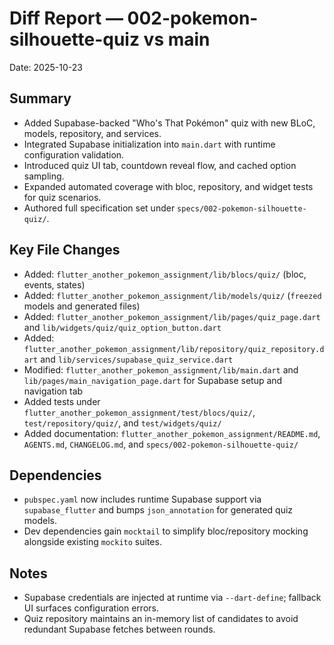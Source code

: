 # Diff Report — 002-pokemon-silhouette-quiz vs main

Date: 2025-10-23

## Summary
- Added Supabase-backed "Who's That Pokémon" quiz with new BLoC, models, repository, and services.
- Integrated Supabase initialization into `main.dart` with runtime configuration validation.
- Introduced quiz UI tab, countdown reveal flow, and cached option sampling.
- Expanded automated coverage with bloc, repository, and widget tests for quiz scenarios.
- Authored full specification set under `specs/002-pokemon-silhouette-quiz/`.

## Key File Changes
- Added: `flutter_another_pokemon_assignment/lib/blocs/quiz/` (bloc, events, states)
- Added: `flutter_another_pokemon_assignment/lib/models/quiz/` (`freezed` models and generated files)
- Added: `flutter_another_pokemon_assignment/lib/pages/quiz_page.dart` and `lib/widgets/quiz/quiz_option_button.dart`
- Added: `flutter_another_pokemon_assignment/lib/repository/quiz_repository.dart` and `lib/services/supabase_quiz_service.dart`
- Modified: `flutter_another_pokemon_assignment/lib/main.dart` and `lib/pages/main_navigation_page.dart` for Supabase setup and navigation tab
- Added tests under `flutter_another_pokemon_assignment/test/blocs/quiz/`, `test/repository/quiz/`, and `test/widgets/quiz/`
- Added documentation: `flutter_another_pokemon_assignment/README.md`, `AGENTS.md`, `CHANGELOG.md`, and `specs/002-pokemon-silhouette-quiz/`

## Dependencies
- `pubspec.yaml` now includes runtime Supabase support via `supabase_flutter` and bumps `json_annotation` for generated quiz models.
- Dev dependencies gain `mocktail` to simplify bloc/repository mocking alongside existing `mockito` suites.

## Notes
- Supabase credentials are injected at runtime via `--dart-define`; fallback UI surfaces configuration errors.
- Quiz repository maintains an in-memory list of candidates to avoid redundant Supabase fetches between rounds.
